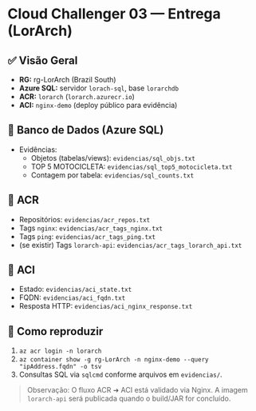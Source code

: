 # Cloud Challenger 03 — Entrega (LorArch)

## ✅ Visão Geral
- **RG:** rg-LorArch (Brazil South)
- **Azure SQL:** servidor `lorach-sql`, base `lorarchdb`
- **ACR:** `lorarch` (`lorarch.azurecr.io`)
- **ACI:** `nginx-demo` (deploy público para evidência)

## 🔹 Banco de Dados (Azure SQL)
- Evidências:
  - Objetos (tabelas/views): `evidencias/sql_objs.txt`
  - TOP 5 MOTOCICLETA: `evidencias/sql_top5_motocicleta.txt`
  - Contagem por tabela: `evidencias/sql_counts.txt`

## 🔹 ACR
- Repositórios: `evidencias/acr_repos.txt`
- Tags `nginx`: `evidencias/acr_tags_nginx.txt`
- Tags `ping`: `evidencias/acr_tags_ping.txt`
- (se existir) Tags `lorarch-api`: `evidencias/acr_tags_lorarch_api.txt`

## 🔹 ACI
- Estado: `evidencias/aci_state.txt`
- FQDN: `evidencias/aci_fqdn.txt`
- Resposta HTTP: `evidencias/aci_nginx_response.txt`

## 🔹 Como reproduzir
1) `az acr login -n lorarch`  
2) `az container show -g rg-LorArch -n nginx-demo --query "ipAddress.fqdn" -o tsv`  
3) Consultas SQL via `sqlcmd` conforme arquivos em `evidencias/`.

> Observação: O fluxo ACR ➜ ACI está validado via Nginx. A imagem `lorarch-api` será publicada quando o build/JAR for concluído.
